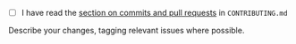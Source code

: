 - [ ] I have read the [section on commits and pull requests](https://github.com/NaturalHistoryMuseum/ckanext-statistics/blob/main/CONTRIBUTING.md#commits-and-pull-requests) in `CONTRIBUTING.md`


Describe your changes, tagging relevant issues where possible.
